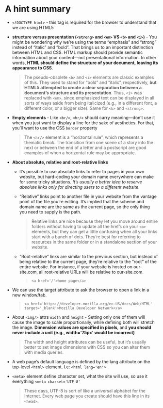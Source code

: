 # A hint summary

* ```<!DOCTYPE html>``` - this tag is required for the browser to understand that we are using HTML5

* **structure versus presentation (`<strong>` and `<em>` VS `<b>` and `<i>`)** - You might be wondering why we’re using the terms “emphasis” and “strong” instead of “italic” and “bold”. That brings us to an important distinction between HTML and CSS. HTML markup should provide semantic information about your content—not presentational information. In other words, **HTML should define the structure of your document, leaving its appearance to CSS**.

    > The pseudo-obsolete `<b>` and `<i>` elements are classic examples of this. They used to stand for “bold” and “italic”, respectively, **but HTML5 attempted to create a clear separation between a document’s structure and its presentation**. Thus, `<i>` was replaced with `<em>`, since emphasized text can be displayed in all sorts of ways aside from being italicized (e.g., in a different font, a different color, or a bigger size). Same for `<b>` and `<strong>`.

* **Empty elements** - Like `<br/>`, `<hr/>` should carry meaning—don’t use it when you just want to display a line for the sake of aesthetics. For that, you’ll want to use the CSS `border` property

    > The `<hr/>` element is a “horizontal rule”, which represents a thematic break. The transition from one scene of a story into the next or between the end of a letter and a postscript are good examples of when a horizontal rule may be appropriate. 

* **About absolute, relative and root-relative links** 
  * It’s possible to use absolute links to refer to pages in your own website, but hard-coding your domain name everywhere can make for some tricky situations. *It’s usually a better idea to reserve absolute links only for directing users to a different website*.
  
  * “Relative” links point to another file in your website from the vantage point of the file you’re editing. It’s implied that the scheme and domain name are the same as the current page, so the only thing you need to supply is the path.
    > Relative links are nice because they let you move around entire folders without having to update all the href’s on your `<a>` elements, but they can get a little confusing when all your links start with a bunch of dots. They’re best for referring to resources in the same folder or in a standalone section of your website.
  
  * “Root-relative” links are similar to the previous section, but instead of being relative to the current page, they’re relative to the “root” of the entire website. For instance, if your website is hosted on our-site.com, all root-relative URLs will be relative to our-site.com.
    > ```<a href='/'>home page</a>``` 

* We can use the target attribute to ask the browser to open a link in a new window/tab.
  > ```<a href='https://developer.mozilla.org/en-US/docs/Web/HTML' target='_blank'>Mozilla Developer Network</a>```

* About `<img/>` attrs `width` and `height` - Setting only one of them will cause the image to scale proportionally, while defining both will stretch the image. **Dimension values are specified in pixels**, and **you should never include a unit (e.g., width='75px' would be incorrect)**
  > The width and height attributes can be useful, but it’s usually better to set image dimensions with CSS so you can alter them with media queries.

* A web page’s default language is defined by the lang attribute on the top-level ```<html>``` element. I.e: ```<html lang='en'>```
  
* `<meta>` element define character set, what the site will use, so use it everything ```<meta charset='UTF-8'```
  > These days, UTF-8 is sort of like a universal alphabet for the Internet. Every web page you create should have this line in its `<head>`.